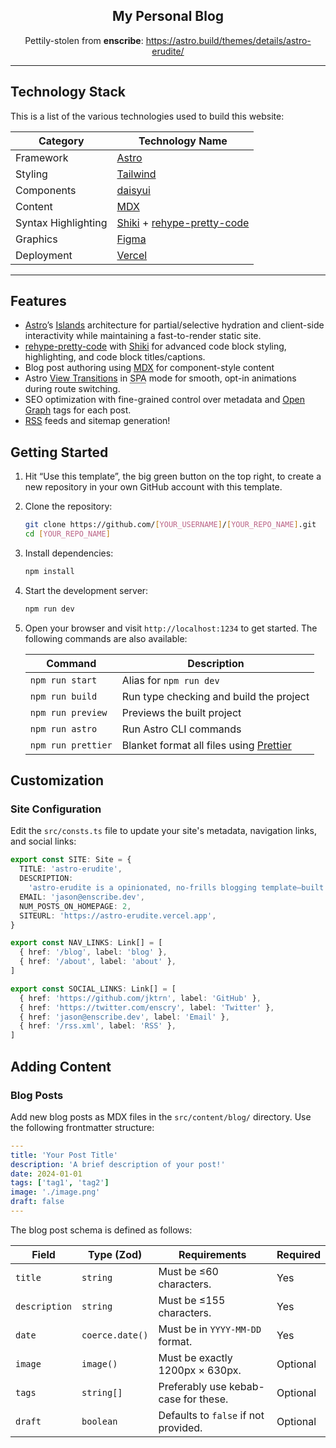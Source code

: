 <div align="center">

## My Personal Blog

Pettily-stolen from **enscribe**: https://astro.build/themes/details/astro-erudite/

</div>

---

## Technology Stack

This is a list of the various technologies used to build this website:

| Category            | Technology Name                                                                                    |
| ------------------- | -------------------------------------------------------------------------------------------------- |
| Framework           | [Astro](https://astro.build/)                                                                      |
| Styling             | [Tailwind](https://tailwindcss.com)                                                                |
| Components          | [daisyui](https://daisyui.com/)                                                                    |
| Content             | [MDX](https://mdxjs.com/)                                                                          |
| Syntax Highlighting | [Shiki](https://github.com/shikijs/shiki) + [rehype-pretty-code](https://rehype-pretty.pages.dev/) |
| Graphics            | [Figma](https://www.figma.com/)                                                                    |
| Deployment          | [Vercel](https://vercel.com)                                                                       |

---

## Features

- [Astro](https://astro.build/)&rsquo;s [Islands](https://docs.astro.build/en/concepts/islands/) architecture for partial/selective hydration and client-side interactivity while maintaining a fast-to-render static site.
- [rehype-pretty-code](https://rehype-pretty.pages.dev/) with [Shiki](https://github.com/shikijs/shiki) for advanced code block styling, highlighting, and code block titles/captions.
- Blog post authoring using [MDX](https://mdxjs.com/) for component-style content
- Astro [View Transitions](https://docs.astro.build/en/guides/view-transitions/) in <abbr title="Single Page Application">SPA</abbr> mode for smooth, opt-in animations during route switching.
- SEO optimization with fine-grained control over metadata and [Open Graph](https://ogp.me/) tags for each post.
- [RSS](https://en.wikipedia.org/wiki/RSS) feeds and sitemap generation!

## Getting Started

1. Hit &ldquo;Use this template&rdquo;, the big green button on the top right, to create a new repository in your own GitHub account with this template.

2. Clone the repository:

   ```bash
   git clone https://github.com/[YOUR_USERNAME]/[YOUR_REPO_NAME].git
   cd [YOUR_REPO_NAME]
   ```

3. Install dependencies:

   ```bash
   npm install
   ```

4. Start the development server:

   ```bash
   npm run dev
   ```

5. Open your browser and visit `http://localhost:1234` to get started. The following commands are also available:

   | Command            | Description                                                     |
   | ------------------ | --------------------------------------------------------------- |
   | `npm run start`    | Alias for `npm run dev`                                         |
   | `npm run build`    | Run type checking and build the project                         |
   | `npm run preview`  | Previews the built project                                      |
   | `npm run astro`    | Run Astro CLI commands                                          |
   | `npm run prettier` | Blanket format all files using [Prettier](https://prettier.io/) |

## Customization

### Site Configuration

Edit the `src/consts.ts` file to update your site's metadata, navigation links, and social links:

```typescript
export const SITE: Site = {
  TITLE: 'astro-erudite',
  DESCRIPTION:
    'astro-erudite is a opinionated, no-frills blogging template—built with Astro, Tailwind, and shadcn/ui.',
  EMAIL: 'jason@enscribe.dev',
  NUM_POSTS_ON_HOMEPAGE: 2,
  SITEURL: 'https://astro-erudite.vercel.app',
}

export const NAV_LINKS: Link[] = [
  { href: '/blog', label: 'blog' },
  { href: '/about', label: 'about' },
]

export const SOCIAL_LINKS: Link[] = [
  { href: 'https://github.com/jktrn', label: 'GitHub' },
  { href: 'https://twitter.com/enscry', label: 'Twitter' },
  { href: 'jason@enscribe.dev', label: 'Email' },
  { href: '/rss.xml', label: 'RSS' },
]
```

## Adding Content

### Blog Posts

Add new blog posts as MDX files in the `src/content/blog/` directory. Use the following frontmatter structure:

```yml
---
title: 'Your Post Title'
description: 'A brief description of your post!'
date: 2024-01-01
tags: ['tag1', 'tag2']
image: './image.png'
draft: false
---
```

The blog post schema is defined as follows:

| Field         | Type (Zod)      | Requirements                          | Required |
| ------------- | --------------- | ------------------------------------- | -------- |
| `title`       | `string`        | Must be ≤60 characters.               | Yes      |
| `description` | `string`        | Must be ≤155 characters.              | Yes      |
| `date`        | `coerce.date()` | Must be in `YYYY-MM-DD` format.       | Yes      |
| `image`       | `image()`       | Must be exactly 1200px &times; 630px. | Optional |
| `tags`        | `string[]`      | Preferably use kebab-case for these.  | Optional |
| `draft`       | `boolean`       | Defaults to `false` if not provided.  | Optional |
